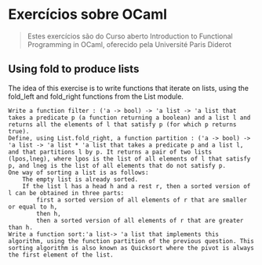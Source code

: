 # Exercícios sobre OCaml
> Estes exercícios são do Curso aberto Introduction to Functional Programming in OCaml, oferecido pela Université Paris Diderot

##  Using fold to produce lists

The idea of this exercise is to write functions that iterate on lists, using the fold_left and fold_right functions from the List module.

    Write a function filter : ('a -> bool) -> 'a list -> 'a list that takes a predicate p (a function returning a boolean) and a list l and returns all the elements of l that satisfy p (for which p returns true).
    Define, using List.fold_right, a function partition : ('a -> bool) -> 'a list -> 'a list * 'a list that takes a predicate p and a list l, and that partitions l by p. It returns a pair of two lists (lpos,lneg), where lpos is the list of all elements of l that satisfy p, and lneg is the list of all elements that do not satisfy p.
    One way of sorting a list is as follows:
        The empty list is already sorted.
        If the list l has a head h and a rest r, then a sorted version of l can be obtained in three parts:
            first a sorted version of all elements of r that are smaller or equal to h,
            then h,
            then a sorted version of all elements of r that are greater than h.
    Write a function sort:'a list-> 'a list that implements this algorithm, using the function partition of the previous question. This sorting algorithm is also known as Quicksort where the pivot is always the first element of the list.

